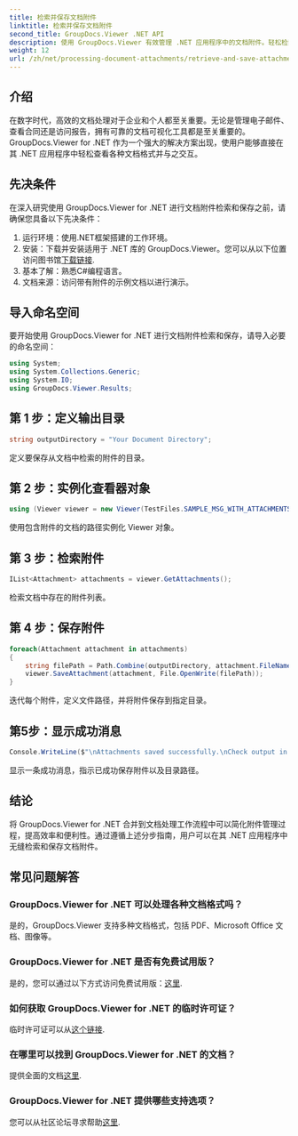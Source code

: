 ```yaml
---
title: 检索并保存文档附件
linktitle: 检索并保存文档附件
second_title: GroupDocs.Viewer .NET API
description: 使用 GroupDocs.Viewer 有效管理 .NET 应用程序中的文档附件。轻松检索和保存附件。
weight: 12
url: /zh/net/processing-document-attachments/retrieve-and-save-attachments/
---
```

## 介绍
在数字时代，高效的文档处理对于企业和个人都至关重要。无论是管理电子邮件、查看合同还是访问报告，拥有可靠的文档可视化工具都是至关重要的。 GroupDocs.Viewer for .NET 作为一个强大的解决方案出现，使用户能够直接在其 .NET 应用程序中轻松查看各种文档格式并与之交互。
## 先决条件
在深入研究使用 GroupDocs.Viewer for .NET 进行文档附件检索和保存之前，请确保您具备以下先决条件：
1. 运行环境：使用.NET框架搭建的工作环境。
2. 安装：下载并安装适用于 .NET 库的 GroupDocs.Viewer。您可以从以下位置访问图书馆[下载链接](https://releases.groupdocs.com/viewer/net/).
3. 基本了解：熟悉C#编程语言。
4. 文档来源：访问带有附件的示例文档以进行演示。

## 导入命名空间
要开始使用 GroupDocs.Viewer for .NET 进行文档附件检索和保存，请导入必要的命名空间：
```csharp
using System;
using System.Collections.Generic;
using System.IO;
using GroupDocs.Viewer.Results;
```

## 第 1 步：定义输出目录
```csharp
string outputDirectory = "Your Document Directory";
```
定义要保存从文档中检索的附件的目录。
## 第 2 步：实例化查看器对象
```csharp
using (Viewer viewer = new Viewer(TestFiles.SAMPLE_MSG_WITH_ATTACHMENTS))
```
使用包含附件的文档的路径实例化 Viewer 对象。
## 第 3 步：检索附件
```csharp
IList<Attachment> attachments = viewer.GetAttachments();
```
检索文档中存在的附件列表。
## 第 4 步：保存附件
```csharp
foreach(Attachment attachment in attachments)
{
    string filePath = Path.Combine(outputDirectory, attachment.FileName);  
    viewer.SaveAttachment(attachment, File.OpenWrite(filePath)); 
}
```
迭代每个附件，定义文件路径，并将附件保存到指定目录。
## 第5步：显示成功消息
```csharp
Console.WriteLine($"\nAttachments saved successfully.\nCheck output in {outputDirectory}.");
```
显示一条成功消息，指示已成功保存附件以及目录路径。

## 结论
将 GroupDocs.Viewer for .NET 合并到文档处理工作流程中可以简化附件管理过程，提高效率和便利性。通过遵循上述分步指南，用户可以在其 .NET 应用程序中无缝检索和保存文档附件。
## 常见问题解答
### GroupDocs.Viewer for .NET 可以处理各种文档格式吗？
是的，GroupDocs.Viewer 支持多种文档格式，包括 PDF、Microsoft Office 文档、图像等。
### GroupDocs.Viewer for .NET 是否有免费试用版？
是的，您可以通过以下方式访问免费试用版：[这里](https://releases.groupdocs.com/).
### 如何获取 GroupDocs.Viewer for .NET 的临时许可证？
临时许可证可以从[这个链接](https://purchase.groupdocs.com/temporary-license/).
### 在哪里可以找到 GroupDocs.Viewer for .NET 的文档？
提供全面的文档[这里](https://tutorials.groupdocs.com/viewer/net/).
### GroupDocs.Viewer for .NET 提供哪些支持选项？
您可以从社区论坛寻求帮助[这里](https://forum.groupdocs.com/c/viewer/9).